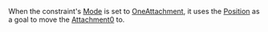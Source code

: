 When the constraint's [Mode](https://create.roblox.com/docs/reference/engine/classes/AlignPosition#Mode) is set to
[OneAttachment](https://developer.roblox.com/en-us/api-reference/enum/PositionAlignmentMode), it uses the
[Position](https://create.roblox.com/docs/reference/engine/classes/AlignPosition#Position) as a goal to move the
[Attachment0](https://create.roblox.com/docs/reference/engine/classes/Constraint#Attachment0) to.